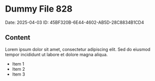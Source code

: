 # Dummy File 828

Date: 2025-04-03
ID: 45BF320B-6E44-4602-AB5D-28C8834B1CD4

## Content

Lorem ipsum dolor sit amet, consectetur adipiscing elit.
Sed do eiusmod tempor incididunt ut labore et dolore magna aliqua.

* Item 1
* Item 2
* Item 3

